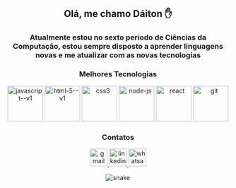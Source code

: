 <body>
 
<div class="titulo">
  <h2 align="center">Olá, me chamo Dáiton ✋</h1>
</div>

<!-- DESCRIÇÃO-->

<div class="descrição">  
  <h3 align="center">Atualmente estou no sexto período de Ciências da Computação, estou sempre disposto a aprender         linguagens novas e me atualizar com as novas tecnologias </h3>
  <h3 align="center">Melhores Tecnologias</h3>
</div>

<!-- ÍCONES-->

<div  align="center" dir="auto">
  <img width="80" height="80" src="https://img.icons8.com/color/80/javascript--v1.png" alt="javascript--v1"/>
  <img width="80" height="80" src="https://img.icons8.com/color/48/html-5--v1.png" alt="html-5--v1"/>
  <img width="80" height="80" src="https://img.icons8.com/stickers/100/css3.png" alt="css3"/>
  <img width="80" height="80" src="https://img.icons8.com/fluency/96/node-js.png" alt="node-js"/>
  <img width="80" height="80" src="https://img.icons8.com/officel/80/react.png" alt="react"/>
  <img width="80" height="80" src="https://img.icons8.com/color/80/git.png" alt="git"/>
</div>

<!-- CONTATOS -->

<div align="center">
  <h3 align="center">Contatos</h3>
  
  <a href="mailto: daitoncheis@gmail.com">
  <img width="40" height="40" src="https://img.icons8.com/fluency/48/gmail.png" alt="gmail"/>
  </a>

  <a href="https://www.linkedin.com/in/d%C3%A1iton-cheis-841b03100/">
  <img width="40" height="40" src="https://img.icons8.com/color/48/linkedin.png" alt="linkedin"/>
  </a>

  <a href="https://wa.me/+5521974287581">
  <img width="40" height="40" src="https://img.icons8.com/office/40/whatsapp--v1.png" alt="whatsapp--v1"/>
  </a>
  
<!-- SNAKE -->
  ![snake](https://github.com/daitoncheis/daitoncheis/assets/29989317/b1832ca2-1034-4bbd-96a5-c1993478ff0f)


</div>


</body>



